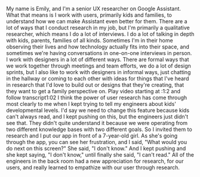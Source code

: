 My name is Emily, and I'm a senior UX researcher on Google Assistant. What that means is I work with users, primarily kids and families, to understand how we can make Assistant even better for them. There are a lot of ways that I conduct research in my job, but I'm primarily a qualitative researcher, which means I do a lot of interviews. I do a lot of talking in depth with kids, parents, families of all kinds. Sometimes I'm in their home observing their lives and how technology actually fits into their space, and sometimes we're having conversations in one-on-one interviews in person. I work with designers in a lot of different ways. There are formal ways that we work together through meetings and team efforts, we do a lot of design sprints, but I also like to work with designers in informal ways, just chatting in the hallway or coming to each other with ideas for things that I've heard in research that I'd love to build out or designs that they're creating, that they want to get a family perspective on.
Play video starting at :1:2 and follow transcript1:02
I think the power of user research has come through most clearly to me when I kept trying to tell my engineers about kids' developmental levels. I'd say we need to change this feature because kids can't always read, and I kept pushing on this, but the engineers just didn't see that. They didn't quite understand it because we were operating from two different knowledge bases with two different goals. So I invited them to research and I put our app in front of a 7-year-old girl. As she's going through the app, you can see her frustration, and I said, "What would you do next on this screen?" She said, "I don't know." And I kept pushing and she kept saying, "I don't know," until finally she said, "I can't read." All of the engineers in the back room had a new appreciation for research, for our users, and really learned to empathize with our user through research.